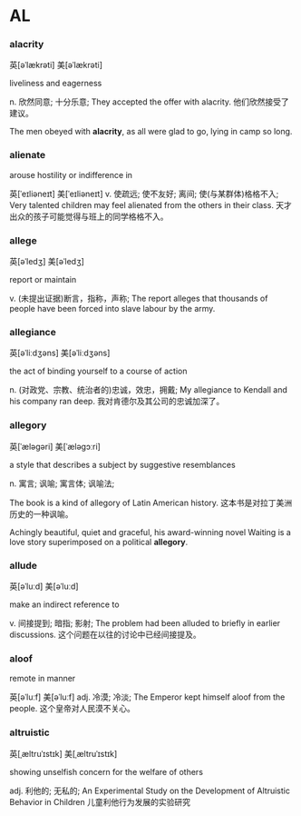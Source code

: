 # AL

### alacrity

英[əˈlækrəti] 美[əˈlækrəti]

liveliness and eagerness

n.	欣然同意; 十分乐意;
They accepted the offer with alacrity.
他们欣然接受了建议。

The men obeyed with **alacrity**, as all were glad to go, lying in camp so long.

### alienate

arouse hostility or indifference in

英[ˈeɪliəneɪt] 美[ˈeɪliəneɪt]
v.	使疏远; 使不友好; 离间; 使(与某群体)格格不入;
Very talented children may feel alienated from the others in their class.
天才出众的孩子可能觉得与班上的同学格格不入。

### allege

英[əˈledʒ] 美[əˈledʒ]

report or maintain

v.	(未提出证据)断言，指称，声称;
The report alleges that thousands of people have been forced into slave labour by the army.

### allegiance

英[əˈliːdʒəns] 美[əˈliːdʒəns]

the act of binding yourself to a course of action

n.	(对政党、宗教、统治者的)忠诚，效忠，拥戴;
My allegiance to Kendall and his company ran deep.
我对肯德尔及其公司的忠诚加深了。

### allegory

英[ˈæləɡəri] 美[ˈæləɡɔːri]

a style that describes a subject by suggestive resemblances

n.	寓言; 讽喻; 寓言体; 讽喻法;

The book is a kind of allegory of Latin American history.
这本书是对拉丁美洲历史的一种讽喻。

Achingly beautiful, quiet and graceful, his award-winning novel Waiting is a love story superimposed on a political **allegory**.

### allude

英[əˈluːd] 美[əˈluːd]

make an indirect reference to

v.	间接提到; 暗指; 影射;
The problem had been alluded to briefly in earlier discussions.
这个问题在以往的讨论中已经间接提及。

### aloof

remote in manner

英[əˈluːf] 美[əˈluːf]
adj.	冷漠; 冷淡;
The Emperor kept himself aloof from the people.
这个皇帝对人民漠不关心。

### altruistic

英[ˌæltruˈɪstɪk] 美[ˌæltruˈɪstɪk]

showing unselfish concern for the welfare of others

adj.	利他的; 无私的;
An Experimental Study on the Development of Altruistic Behavior in Children
儿童利他行为发展的实验研究

